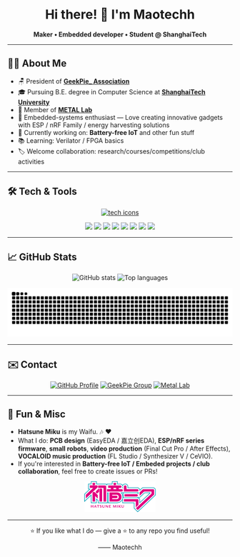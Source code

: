 <h1 align="center">Hi there! 👋 I'm Maotechh</h1>
<p align="center">
  <strong>Maker • Embedded developer • Student @ ShanghaiTech</strong>
</p>


---

## 👨‍💻 About Me
- 🪑 President of **[GeekPie_ Association](https://github.com/ShanghaitechGeekPie/)**
- 🎓 Pursuing B.E. degree in Computer Science at **[ShanghaiTech University](https://www.shanghaitech.edu.cn/)**
- 🔬 Member of **[METAL Lab](https://metal.shanghaitech.edu.cn/)**
- 🧩 Embedded-systems enthusiast — Love creating innovative gadgets with ESP / nRF Family / energy harvesting solutions
- 🔭 Currently working on: **Battery-free IoT** and other fun stuff
- 📚 Learning: Verilator / FPGA basics
- 🏷️ Welcome collaboration: research/courses/competitions/club activities

---

## 🛠️ Tech & Tools
<p align="center">
  <a href="https://skillicons.dev">
    <img src="https://skillicons.dev/icons?i=arduino,docker,c,cpp,py,css,html,md,grafana,ps,ae,vim,git,github" alt="tech icons" />
  </a>
</p>

<p align="center">
  <img src="https://img.shields.io/badge/apple-222224?style=for-the-badge&logo=apple&logoColor=white" />
  <img src="https://img.shields.io/badge/Arduino-00979D?style=for-the-badge&logo=Arduino&logoColor=white" />
  <img src="https://img.shields.io/badge/EasyEDA-3E92CC?style=for-the-badge&logo=easyeda&logoColor=white" />
  <img src="https://img.shields.io/badge/espressif-E7352C?style=for-the-badge&logo=espressif&logoColor=white" />
  <img src="https://img.shields.io/badge/docker-1F81E8?style=for-the-badge&logo=docker&logoColor=white" />
  <img src="https://img.shields.io/badge/adobe-F40008?style=for-the-badge&logo=adobe&logoColor=white" />
  <img src="https://img.shields.io/badge/grafana-EF661E?style=for-the-badge&logo=grafana&logoColor=white" />
  <img src="https://img.shields.io/badge/ubuntu-E03D19?style=for-the-badge&logo=ubuntu&logoColor=white" />
</p>

---
<!--
## 🚀 Highlights / Selected Projects
- Battery-free IoT concepts and prototypes — energy harvesting, ultra-low-power design
- ESP32 line-following car and small robotics kits for club activities
- GeekPie Association utility repos — organizers, tools, and event helpers
- VEX V5 serial communication exploration and tooling

--- -->

## 📈 GitHub Stats
<p align="center">

  <!-- GitHub Stats -->
  <picture>
    <source 
      srcset="https://github-readme-stats.vercel.app/api?username=Maotechh&show_icons=true&count_private=true&theme=dark"
      media="(prefers-color-scheme: dark)" />
    <source 
      srcset="https://github-readme-stats.vercel.app/api?username=Maotechh&show_icons=true&count_private=true&theme=default"
      media="(prefers-color-scheme: light)" />
    <img src="https://github-readme-stats.vercel.app/api?username=Maotechh&show_icons=true&count_private=true&theme=default" alt="GitHub stats" />
  </picture>

  <!-- Top Languages -->
  <picture>
    <source 
      srcset="https://github-readme-stats.vercel.app/api/top-langs/?username=Maotechh&layout=compact&theme=dark"
      media="(prefers-color-scheme: dark)" />
    <source 
      srcset="https://github-readme-stats.vercel.app/api/top-langs/?username=Maotechh&layout=compact&theme=default"
      media="(prefers-color-scheme: light)" />
    <img src="https://github-readme-stats.vercel.app/api/top-langs/?username=Maotechh&layout=compact&theme=default" alt="Top languages" />
  </picture>

</p>

<p align="center">
  <picture>
    <source media="(prefers-color-scheme: dark)" srcset="https://raw.githubusercontent.com/Maotechh/Maotechh/output/github-contribution-grid-snake-dark.svg">
    <source media="(prefers-color-scheme: light)" srcset="https://raw.githubusercontent.com/Maotechh/Maotechh/output/github-contribution-grid-snake.svg">
    <img alt="contribution snake" src="https://raw.githubusercontent.com/Maotechh/Maotechh/output/github-contribution-grid-snake.svg" />
  </picture>
</p>

---

## ✉️ Contact
<p align="center">
  <a href="https://github.com/Maotechh"><img src="https://img.shields.io/badge/GitHub-Maotechh-181717?style=for-the-badge&logo=github&logoColor=white" alt="GitHub Profile" /></a>
  <a href="https://github.com/ShanghaitechGeekPie/"><img src="https://img.shields.io/badge/GeekPie-ASSOCIATION-181717?style=for-the-badge&logo=github&logoColor=white" alt="GeekPie Group" /></a>
  <a href="https://metal.shanghaitech.edu.cn/"><img src="https://img.shields.io/badge/Metal%20Lab-005AA7?style=for-the-badge" alt="Metal Lab" /></a>
</p>

---

## 🧠 Fun & Misc
- **Hatsune Miku** is my Waifu. 🎶 ❤️
- What I do: **PCB design** (EasyEDA / 嘉立创EDA), **ESP/nRF series firmware**, **small robots**, **video production** (Final Cut Pro / After Effects), **VOCALOID music production** (FL Studio / Synthesizer V / CeVIO).
- If you're interested in **Battery-free IoT / Embeded projects / club collaboration**, feel free to create issues or PRs!

<p align="center">
  <img src="https://github.com/Maotechh/Maotechh/blob/main/Hatsune_miku_logo_v3.png" width="160" height="68.75" />
</p>

---

<p align="center">⭐ If you like what I do — give a ⭐ to any repo you find useful!</p>

<p align="center">—— Maotechh</p>
